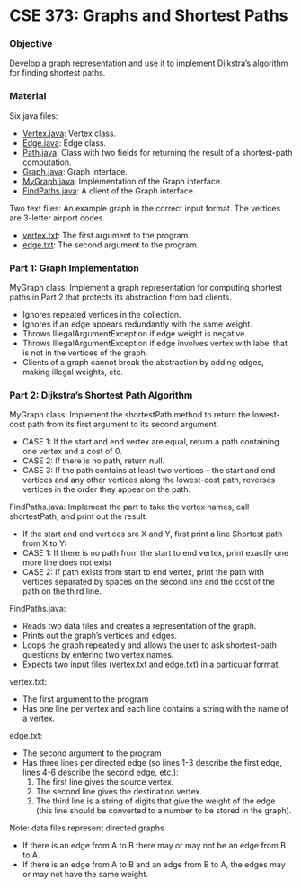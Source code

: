 # CSE 373: Graphs and Shortest Paths
### Objective
Develop a graph representation and use it to implement Dijkstra’s algorithm for finding shortest paths. 

### Material
Six java files:
- [Vertex.java](https://github.com/cmunwong/Graphs-and-Shortest-Paths/blob/main/Vertex.java): Vertex class. 
- [Edge.java](https://github.com/cmunwong/Graphs-and-Shortest-Paths/blob/main/Edge.java): Edge class. 
- [Path.java](https://github.com/cmunwong/Graphs-and-Shortest-Paths/blob/main/Path.java): Class with two fields for returning the result of a shortest-path computation.
- [Graph.java](https://github.com/cmunwong/Graphs-and-Shortest-Paths/blob/main/Graph.java): Graph interface. 
- [MyGraph.java](https://github.com/cmunwong/Graphs-and-Shortest-Paths/blob/main/MyGraph.java): Implementation of the Graph interface.
- [FindPaths.java](https://github.com/cmunwong/Graphs-and-Shortest-Paths/blob/main/FindPaths.java): A client of the Graph interface.

Two text files: An example graph in the correct input format. The vertices are 3-letter airport codes.
- [vertex.txt](https://github.com/cmunwong/Graphs-and-Shortest-Paths/blob/main/vertex.txt): The first argument to the program. 
- [edge.txt](https://github.com/cmunwong/Graphs-and-Shortest-Paths/blob/main/edge.txt): The second argument to the program.

### Part 1: Graph Implementation
MyGraph class: Implement a graph representation for computing shortest paths in Part 2 that protects its abstraction from bad clients.
- Ignores repeated vertices in the collection. 
- Ignores if an edge appears redundantly with the same weight.
- Throws IllegalArgumentException if edge weight is negative.
- Throws IllegalArgumentException if edge involves vertex with label that is not in the vertices of the graph.
- Clients of a graph cannot break the abstraction by adding edges, making illegal weights, etc.

### Part 2: Dijkstra’s Shortest Path Algorithm
MyGraph class: Implement the shortestPath method to return the lowest-cost path from its first argument to its second argument.
- CASE 1: If the start and end vertex are equal, return a path containing one vertex and a cost of 0.
- CASE 2: If there is no path, return null.
- CASE 3: If the path contains at least two vertices – the start and end vertices and any other vertices along the lowest-cost path, reverses vertices in the order they appear on the path.
  
FindPaths.java: Implement the part to take the vertex names, call shortestPath, and print out the result.
- If the start and end vertices are X and Y, first print a line Shortest path from X to Y:
- CASE 1: If there is no path from the start to end vertex, print exactly one more line does not exist
- CASE 2: If path exists from start to end vertex, print the path with vertices separated by spaces on the second line and the cost of the path on the third line.

FindPaths.java: 
- Reads two data files and creates a representation of the graph.
- Prints out the graph’s vertices and edges.
- Loops the graph repeatedly and allows the user to ask shortest-path questions by entering two vertex names.
- Expects two input files (vertex.txt and edge.txt) in a particular format. 

vertex.txt: 
- The first argument to the program
- Has one line per vertex and each line contains a string with the name of a vertex.

edge.txt: 
- The second argument to the program
- Has three lines per directed edge (so lines 1-3 describe the first edge, lines 4-6 describe the second edge, etc.):
  1. The first line gives the source vertex.
  2. The second line gives the destination vertex.
  3. The third line is a string of digits that give the weight of the edge (this line should be converted to a number to be stored in the graph).

Note: data files represent directed graphs
- If there is an edge from A to B there may or may not be an edge from B to A.
- If there is an edge from A to B and an edge from B to A, the edges may or may not have the same weight.
